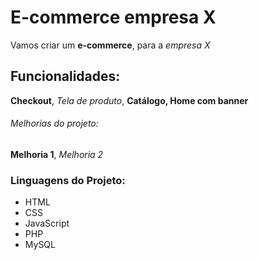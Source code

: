 # E-commerce empresa X

Vamos criar um **e-commerce**, para a *empresa X*

## Funcionalidades:

**Checkout**, _Tela de produto_, **Catálogo, Home com banner**


###### Melhorias do projeto:

__Melhoria 1__, _Melhoria 2_

### Linguagens do Projeto:

* HTML
* CSS
* JavaScript
* PHP
* MySQL
